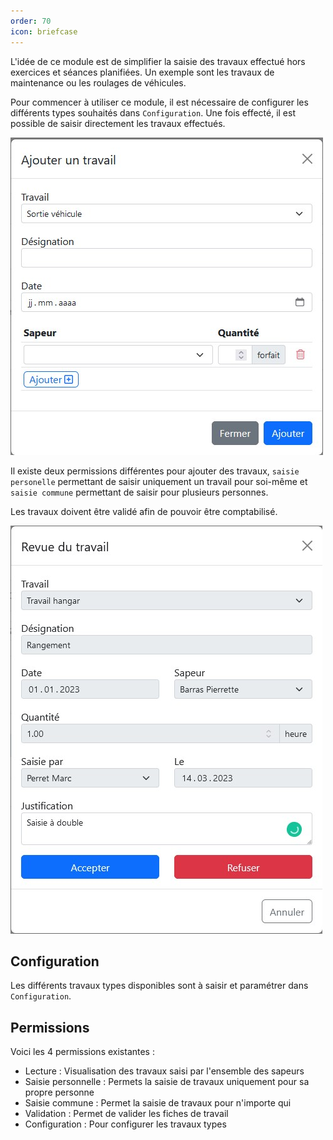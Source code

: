 ```yaml
---
order: 70
icon: briefcase
---
```


L'idée de ce module est de simplifier la saisie des travaux effectué hors exercices et séances planifiées.
Un exemple sont les travaux de maintenance ou les roulages de véhicules.

Pour commencer à utiliser ce module, il est nécessaire de configurer les différents types souhaités dans `Configuration`.
Une fois effecté, il est possible de saisir directement les travaux effectués.

![Fenêtre pour ajouter un travail](../images/modal-travail.jpg)

Il existe deux permissions différentes pour ajouter des travaux, `saisie personelle` permettant de saisir uniquement un travail pour soi-même et `saisie commune` permettant de saisir pour plusieurs personnes.

Les travaux doivent être validé afin de pouvoir être comptabilisé.

![Fenêtre de revue d'un travail](../images/modal-revue-travail.jpg)

## Configuration

Les différents travaux types disponibles sont à saisir et paramétrer dans `Configuration`.

## Permissions

Voici les 4 permissions existantes :

- Lecture : Visualisation des travaux saisi par l'ensemble des sapeurs
- Saisie personnelle : Permets la saisie de travaux uniquement pour sa propre personne
- Saisie commune : Permet la saisie de travaux pour n'importe qui
- Validation : Permet de valider les fiches de travail
- Configuration : Pour configurer les travaux types
